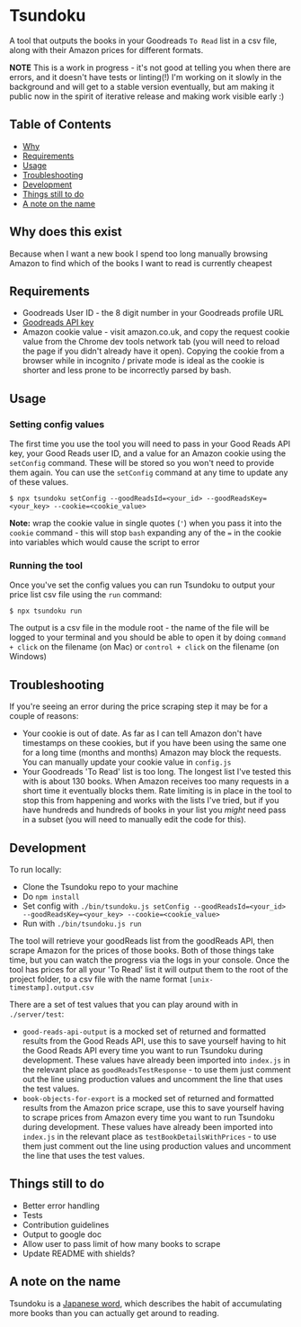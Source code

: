 
Tsundoku
==========
A tool that outputs the books in your Goodreads `To Read` list in a csv file, along with their Amazon prices for different formats.

**NOTE** This is a work in progress - it's not good at telling you when there are errors, and it doesn't have tests or linting(!) I'm working on it slowly in the background and will get to a stable version eventually, but am making it public now in the spirit of iterative release and making work visible early :)

Table of Contents
-----------------

 - [Why](#why-does-this-exist)
 - [Requirements](#requirements)
 - [Usage](#usage)
 - [Troubleshooting](#Troubleshooting)
 - [Development](#Development)
 - [Things still to do](#things-still-to-do)
 - [A note on the name](#a-note-on-the-name)

Why does this exist
------------

Because when I want a new book I spend too long manually browsing Amazon to find which of the books I want to read is currently cheapest

Requirements
------------

 - Goodreads User ID - the 8 digit number in your Goodreads profile URL
 - [Goodreads API key](https://www.goodreads.com/api/keys)
 - Amazon cookie value - visit amazon.co.uk, and copy the request cookie value from the Chrome dev tools network tab (you will need to reload the page if you didn't already have it open). Copying the cookie from a browser while in incognito / private mode is ideal as the cookie is shorter and less prone to be incorrectly parsed by bash.

Usage
-----

### Setting config values 

The first time you use the tool you will need to pass in your Good Reads API key, your Good Reads user ID, and a value for an Amazon cookie using the `setConfig` command. These will be stored so you won't need to provide them again. You can use the `setConfig` command at any time to update any of these values.

```
$ npx tsundoku setConfig --goodReadsId=<your_id> --goodReadsKey=<your_key> --cookie=<cookie_value>
```

**Note:** wrap the cookie value in single quotes (`'`) when you pass it into the `cookie` command - this will stop `bash` expanding any of the `=` in the cookie into variables which would cause the script to error

### Running the tool

Once you've set the config values you can run Tsundoku to output your price list csv file using the `run` command:

```
$ npx tsundoku run
```

The output is a csv file in the module root - the name of the file will be logged to your terminal and you should be able to open it by doing `command + click` on the filename (on Mac) or `control + click` on the filename (on Windows)

Troubleshooting
-----

If you're seeing an error during the price scraping step it may be for a couple of reasons:
- Your cookie is out of date. As far as I can tell Amazon don't have timestamps on these cookies, but if you have been using the same one for a long time (months and months) Amazon may block the requests. You can manually update your cookie value in `config.js`
- Your Goodreads 'To Read' list is too long. The longest list I've tested this with is about 130 books. When Amazon receives too many requests in a short time it eventually blocks them. Rate limiting is in place in the tool to stop this from happening and works with the lists I've tried, but if you have hundreds and hundreds of books in your list you _might_ need pass in a subset (you will need to manually edit the code for this).

Development
-----

To run locally:

 - Clone the Tsundoku repo to your machine
 - Do `npm install`
 - Set config with `./bin/tsundoku.js setConfig --goodReadsId=<your_id> --goodReadsKey=<your_key> --cookie=<cookie_value>`
 - Run with `./bin/tsundoku.js run`

 The tool will retrieve your goodReads list from the goodReads API, then scrape Amazon for the prices of those books. Both of those things take time, but you can watch the progress via the logs in your console. Once the tool has prices for all your 'To Read' list it will output them to the root of the project folder, to a csv file with the name format `[unix-timestamp].output.csv`

There are a set of test values that you can play around with in `./server/test`:

 - `good-reads-api-output` is a mocked set of returned and formatted results from the Good Reads API, use this to save yourself having to hit the Good Reads API every time you want to run Tsundoku during development. These values have already been imported into `index.js` in the relevant place as `goodReadsTestResponse` - to use them just comment out the line using production values and uncomment the line that uses the test values.
 - `book-objects-for-export` is a mocked set of returned and formatted results from the Amazon price scrape, use this to save yourself having to scrape prices from Amazon every time you want to run Tsundoku during development. These values have already been imported into `index.js` in the relevant place as `testBookDetailsWithPrices` - to use them just comment out the line using production values and uncomment the line that uses the test values.
 

Things still to do
---------------------

 - Better error handling
 - Tests
 - Contribution guidelines
 - Output to google doc
 - Allow user to pass limit of how many books to scrape
 - Update README with shields?
 
A note on the name
---------------------

Tsundoku is a [Japanese word](https://theculturetrip.com/asia/japan/articles/theres-a-special-japanese-word-for-people-addicted-to-buying-books/), which describes the habit of accumulating more books than you can actually get around to reading.
